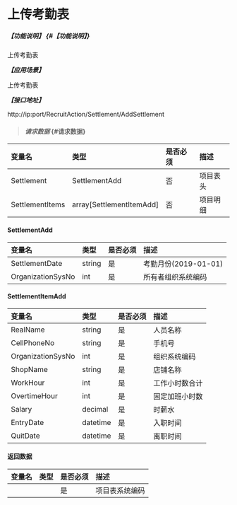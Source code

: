 # 上传考勤表

##### _【功能说明】_ {#【功能说明】}

上传考勤表

_**【应用场景】**_

上传考勤表

_**【接口地址】**_

http://ip:port/RecruitAction/Settlement/AddSettlement

> #### _请求数据_ {#请求数据}

| 变量名 | 类型 | 是否必须 | 描述 |
| :--- | :--- | :--- | :--- |
| Settlement|SettlementAdd| 否 | 项目表头 |
| SettlementItems|array[SettlementItemAdd]| 否 | 项目明细 |


#### SettlementAdd

| 变量名 | 类型 | 是否必须 | 描述 |
| :--- | :--- | :--- | :--- |
| SettlementDate| string| 是 | 考勤月份(2019-01-01) |
| OrganizationSysNo| int | 是 |所有者组织系统编码|

#### SettlementItemAdd

| 变量名 | 类型 | 是否必须 | 描述 |
| :--- | :--- | :--- | :--- |
| RealName| string| 是 | 人员名称|
| CellPhoneNo| string| 是 | 手机号|
| OrganizationSysNo| int | 是 | 组织系统编码 |
| ShopName| string| 是 |店铺名称 |
| WorkHour| int | 是 |工作小时数合计 |
| OvertimeHour| int | 是 |固定加班小时数 |
| Salary| decimal | 是 |时薪水 |
| EntryDate| datetime| 是 |入职时间 |
| QuitDate| datetime| 是 |离职时间 |


#### 返回数据

| 变量名 | 类型 | 是否必须 | 描述 |
| :--- | :--- | :--- | :--- |
| | | 是 |项目表系统编码 |

